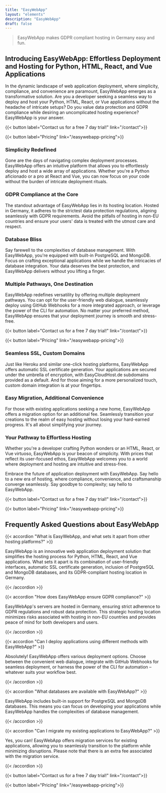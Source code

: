 ```yaml
---
title: "EasyWebApp"
layout: "elements"
description: "EasyWebApp"
draft: false
---
```


> EasyWebApp makes GDPR compliant hosting in Germany easy and fun.

## Introducing EasyWebApp: Effortless Deployment and Hosting for Python, HTML, React, and Vue Applications

In the dynamic landscape of web application deployment, where simplicity, compliance, and convenience are paramount, EasyWebApp emerges as a transformative solution. Are you a developer seeking a seamless way to deploy and host your Python, HTML, React, or Vue applications without the headache of intricate setups? Do you value data protection and GDPR compliance while desiring an uncomplicated hosting experience? EasyWebApp is your answer.

{{< button label="Contact us for a free 7 day trial!" link="/contact">}}

{{< button label="Pricing" link="/easywebapp-pricing">}}

### Simplicity Redefined

Gone are the days of navigating complex deployment processes. EasyWebApp offers an intuitive platform that allows you to effortlessly deploy and host a wide array of applications. Whether you're a Python aficionado or a pro at React and Vue, you can now focus on your code without the burden of intricate deployment rituals.

### GDPR Compliance at the Core

The standout advantage of EasyWebApp lies in its hosting location. Hosted in Germany, it adheres to the strictest data protection regulations, aligning seamlessly with GDPR requirements. Avoid the pitfalls of hosting in non-EU countries and ensure your users' data is treated with the utmost care and respect.

### Database Bliss

Say farewell to the complexities of database management. With EasyWebApp, you're equipped with built-in PostgreSQL and MongoDB. Focus on crafting exceptional applications while we handle the intricacies of database integration. Your data deserves the best protection, and EasyWebApp delivers without you lifting a finger.

### Multiple Pathways, One Destination

EasyWebApp redefines versatility by offering multiple deployment pathways. You can opt for the user-friendly web dialogue, seamlessly deploy using GitHub Webhooks for a more integrated approach, or leverage the power of the CLI for automation. No matter your preferred method, EasyWebApp ensures that your deployment journey is smooth and stress-free.

{{< button label="Contact us for a free 7 day trial!" link="/contact">}}

{{< button label="Pricing" link="/easywebapp-pricing">}}

### Seamless SSL, Custom Domains

Just like Heroku and similar one-click hosting platforms, EasyWebApp offers automatic SSL certificate generation. Your applications are secured under the umbrella of encryption, with EasyCloudHost.de subdomains provided as a default. And for those aiming for a more personalized touch, custom domain integration is at your fingertips.

### Easy Migration, Additional Convenience

For those with existing applications seeking a new home, EasyWebApp offers a migration option for an additional fee. Seamlessly transition your creations to the realm of easy hosting without losing your hard-earned progress. It's all about simplifying your journey.

### Your Pathway to Effortless Hosting

Whether you're a developer crafting Python wonders or an HTML, React, or Vue virtuoso, EasyWebApp is your beacon of simplicity. With prices that reflect its user-focused ethos, EasyWebApp welcomes you to a world where deployment and hosting are intuitive and stress-free.

Embrace the future of application deployment with EasyWebApp. Say hello to a new era of hosting, where compliance, convenience, and craftsmanship converge seamlessly. Say goodbye to complexity; say hello to EasyWebApp.

{{< button label="Contact us for a free 7 day trial!" link="/contact">}}

{{< button label="Pricing" link="/easywebapp-pricing">}}

## Frequently Asked Questions about EasyWebApp

{{< accordion "What is EasyWebApp, and what sets it apart from other hosting platforms?" >}}

EasyWebApp is an innovative web application deployment solution that simplifies the hosting process for Python, HTML, React, and Vue applications. What sets it apart is its combination of user-friendly interfaces, automatic SSL certificate generation, inclusion of PostgreSQL and MongoDB databases, and its GDPR-compliant hosting location in Germany.

{{< /accordion >}}

{{< accordion "How does EasyWebApp ensure GDPR compliance?" >}}

EasyWebApp's servers are hosted in Germany, ensuring strict adherence to GDPR regulations and robust data protection. This strategic hosting location minimizes risks associated with hosting in non-EU countries and provides peace of mind for both developers and users.

{{< /accordion >}}

{{< accordion "Can I deploy applications using different methods with EasyWebApp?" >}}

Absolutely! EasyWebApp offers various deployment options. Choose between the convenient web dialogue, integrate with GitHub Webhooks for seamless deployment, or harness the power of the CLI for automation – whatever suits your workflow best.

{{< /accordion >}}

{{< accordion "What databases are available with EasyWebApp?" >}}

EasyWebApp includes built-in support for PostgreSQL and MongoDB databases. This means you can focus on developing your applications while EasyWebApp handles the complexities of database management.

{{< /accordion >}}

{{< accordion "Can I migrate my existing applications to EasyWebApp?" >}}

Yes, you can! EasyWebApp offers migration services for existing applications, allowing you to seamlessly transition to the platform while minimizing disruptions. Please note that there is an extra fee associated with the migration service.

{{< /accordion >}}


{{< button label="Contact us for a free 7 day trial!" link="/contact">}}


{{< button label="Pricing" link="/easywebapp-pricing">}}